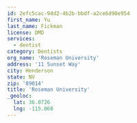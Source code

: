 ```yaml
---
id: 2efc5cac-94d2-4b2b-bbdf-a2ce6d90e954
first_name: Yu
last_name: Fickman
license: DMD
services:
  - dentist
category: Dentists
org_name: 'Roseman University'
address: '11 Sunset Way'
city: Henderson
state: NV
zip: '89014'
title: 'Roseman University'
_geoloc:
  lat: 36.0726
  lng: -115.068
---
```

